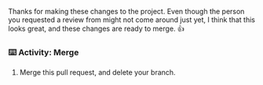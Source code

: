 Thanks for making these changes to the project. Even though the person you requested a review from might not come around just yet, I think that this looks great, and these changes are ready to merge. :+1:

### :keyboard: Activity: Merge

1. Merge this pull request, and delete your branch.
